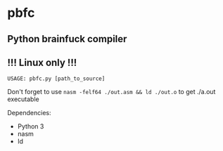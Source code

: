 # pbfc
## Python brainfuck compiler
## !!! Linux only !!!

`USAGE: pbfc.py [path_to_source]`

Don't forget to use
`nasm -felf64 ./out.asm && ld ./out.o`
to get ./a.out executable 

Dependencies:
 - Python 3
 - nasm
 - ld
